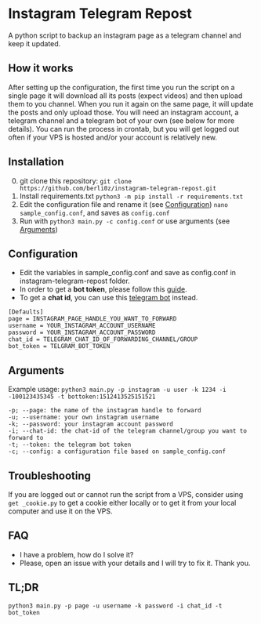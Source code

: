 # Instagram Telegram Repost
A python script to backup an instagram page as a telegram channel and keep it updated.

## How it works
After setting up the configuration, the first time you run the script on a single page it will download all its posts (expect videos) and then upload them to you channel. When you run it again on the same page, it will update the posts and only upload those. You will need an instagram account, a telegram channel and a telegram bot of your own (see below for more details). You can run the process in crontab, but you will get logged out often if your VPS is hosted and/or your account is relatively new.

## Installation
0. git clone this repository: `git clone https://github.com/berli0z/instagram-telegram-repost.git`
1. Install requirements.txt `python3 -m pip install -r requirements.txt`
2. Edit the configuration file and rename it (see [Configuration](#configuration)) `nano sample_config.conf`, and saves as `config.conf`
3. Run with `python3 main.py -c config.conf` or use arguments (see [Arguments](#arguments))

## Configuration
- Edit the variables in sample_config.conf and save as config.conf in instagram-telegram-repost folder.
- In order to get a **bot token**, please follow this [guide](https://archive.is/p7SsD). 
- To get a **chat id**, you can use this [telegram bot](https://t.me/username_to_id_bot) instead.
```
[Defaults]
page = INSTAGRAM_PAGE_HANDLE_YOU_WANT_TO_FORWARD
username = YOUR_INSTAGRAM_ACCOUNT_USERNAME
password = YOUR_INSTAGRAM_ACCOUNT_PASSWORD
chat_id = TELEGRAM_CHAT_ID_OF_FORWARDING_CHANNEL/GROUP
bot_token = TELGRAM_BOT_TOKEN
```

## Arguments
Example usage: `python3 main.py -p instagram -u user -k 1234 -i -100123435345 -t bottoken:1512413525151521`

```
-p; --page: the name of the instagram handle to forward
-u; --username: your own instagram username
-k; --password: your instagram account password
-i; --chat-id: the chat-id of the telegram channel/group you want to forward to
-t; --token: the telegram bot token
-c; --config: a configuration file based on sample_config.conf
```
## Troubleshooting
If you are logged out or cannot run the script from a VPS, consider using `get
_cookie.py` to get a cookie either locally or to get it from your local computer and use it on the VPS.

## FAQ
- I have a problem, how do I solve it?
- Please, open an issue with your details and I will try to fix it. Thank you.

## TL;DR
`python3 main.py -p page -u username -k password -i chat_id -t bot_token`
